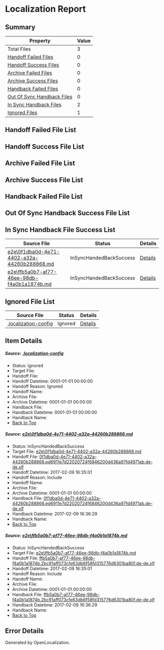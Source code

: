 # <a name='report-top'></a> Localization Report

## Summary
 Property | Value 
 -------- | ----- 
 Total Files | 3
[ Handoff Failed Files ](#handoff-failed-list)| 0
[ Handoff Success Files ](#handoff-success-list)| 0
[ Archive Failed Files ](#archive-failed-list)| 0
[ Archive Success Files ](#archive-success-list)| 0
[ Handback Failed Files ](#handback-failed-list)| 0
[ Out Of Sync Handback Files ](#outofsync-handback-success-list)| 0
[ In Sync Handback Files ](#insync-handback-success-list)| 2
[ Ignored Files ](#ignored-list)| 1

## <a name='handoff-failed-list'></a> Handoff Failed File List

## <a name='handoff-success-list'></a> Handoff Success File List

## <a name='archive-failed-list'></a> Archive Failed File List

## <a name='archive-success-list'></a> Archive Success File List

## <a name='handback-failed-list'></a> Handback Failed File List

## <a name='outofsync-handback-success-list'></a> Out Of Sync Handback Success File List

## <a name='insync-handback-success-list'></a> In Sync Handback File Success List
 Source File | Status | Details 
 ----------- | ------ | ------- 
 [e2e\0f1dba0d-4e71-4402-a32a-44260b288868.md](https://github.com/OpenLocalizationTestOrg/ol-test0/blob/e97e87e81333d3c489d2e97c497edcbb2103b30e/e2e/0f1dba0d-4e71-4402-a32a-44260b288868.md) | InSyncHandedBackSuccess | [Details](#afd67d508c2aeb9383b6e3ea20d43cb5cbff7ad81)
 [e2e\ffb5a0b7-af77-46ee-98db-f4a0b1a1874b.md](https://github.com/OpenLocalizationTestOrg/ol-test0/blob/e97e87e81333d3c489d2e97c497edcbb2103b30e/e2e/ffb5a0b7-af77-46ee-98db-f4a0b1a1874b.md) | InSyncHandedBackSuccess | [Details](#222078ea557b36c945e8b6b1ea7e392e77fa6ac82)

## <a name='ignored-list'></a> Ignored File List
 Source File | Status | Details 
 ----------- | ------ | ------- 
 [.localization-config](https://github.com/OpenLocalizationTestOrg/ol-test0/blob/e97e87e81333d3c489d2e97c497edcbb2103b30e/.localization-config) | Ignored | [Details](#cb0632cf59c1387fc1742bfb9fa3c47f87e2e5c90)

## Item Details
##### <a name='cb0632cf59c1387fc1742bfb9fa3c47f87e2e5c90'></a> Source: [.localization-config](https://github.com/OpenLocalizationTestOrg/ol-test0/blob/e97e87e81333d3c489d2e97c497edcbb2103b30e/.localization-config)
* Status: Ignored
* Target File: 
* Handoff File: 
* Handoff Datetime: 0001-01-01 00:00:00
* Handoff Reason: Ignored
* Handoff Name: 
* Archive File: 
* Archive Datetime: 0001-01-01 00:00:00
* Handback File: 
* Handback Datetime: 0001-01-01 00:00:00
* Handback Name: 
* [Back to Top](#report-top)

##### <a name='afd67d508c2aeb9383b6e3ea20d43cb5cbff7ad81'></a> Source: [e2e\0f1dba0d-4e71-4402-a32a-44260b288868.md](https://github.com/OpenLocalizationTestOrg/ol-test0/blob/e97e87e81333d3c489d2e97c497edcbb2103b30e/e2e/0f1dba0d-4e71-4402-a32a-44260b288868.md)
* Status: InSyncHandedBackSuccess
* Target File: [e2e\0f1dba0d-4e71-4402-a32a-44260b288868.md](https://github.com/OpenLocalizationTestOrg/ol-test0-dede/blob/bb9dab9594f256e32d8769b25579b682726cc650/e2e/0f1dba0d-4e71-4402-a32a-44260b288868.md)
* Handoff File: [0f1dba0d-4e71-4402-a32a-44260b288868.ed6911e7d22020724f6846200d436a97fd4971ab.de-de.xlf](https://github.com/OpenLocalizationTestOrg/ol-test0-handoff/blob/f2b11545f49a3e7460dbaa7287f3059cd1ea53ba/ol-handoff/OpenLocalizationTestOrg/ol-test0-dede/shujia/ht/0f1dba0d-4e71-4402-a32a-44260b288868.ed6911e7d22020724f6846200d436a97fd4971ab.de-de.xlf)
* Handoff Datetime: 2017-02-09 16:35:01
* Handoff Reason: Include
* Handoff Name: 
* Archive File: 
* Archive Datetime: 0001-01-01 00:00:00
* Handback File: [0f1dba0d-4e71-4402-a32a-44260b288868.ed6911e7d22020724f6846200d436a97fd4971ab.de-de.xlf](https://github.com/OpenLocalizationTestOrg/ol-test0-handback/blob/2c2e8387a3244b3b2986ea1b2f672d387db6f801/ol-handback/OpenLocalizationTestOrg/ol-test0-dede/shujia/ht/0f1dba0d-4e71-4402-a32a-44260b288868.ed6911e7d22020724f6846200d436a97fd4971ab.de-de.xlf)
* Handback Datetime: 2017-02-09 16:36:29
* Handback Name: 
* [Back to Top](#report-top)

##### <a name='222078ea557b36c945e8b6b1ea7e392e77fa6ac82'></a> Source: [e2e\ffb5a0b7-af77-46ee-98db-f4a0b1a1874b.md](https://github.com/OpenLocalizationTestOrg/ol-test0/blob/e97e87e81333d3c489d2e97c497edcbb2103b30e/e2e/ffb5a0b7-af77-46ee-98db-f4a0b1a1874b.md)
* Status: InSyncHandedBackSuccess
* Target File: [e2e\ffb5a0b7-af77-46ee-98db-f4a0b1a1874b.md](https://github.com/OpenLocalizationTestOrg/ol-test0-dede/blob/bb9dab9594f256e32d8769b25579b682726cc650/e2e/ffb5a0b7-af77-46ee-98db-f4a0b1a1874b.md)
* Handoff File: [ffb5a0b7-af77-46ee-98db-f4a0b1a1874b.2bc91aff073cfe63db6f58fd315776d6301ba80f.de-de.xlf](https://github.com/OpenLocalizationTestOrg/ol-test0-handoff/blob/f2b11545f49a3e7460dbaa7287f3059cd1ea53ba/ol-handoff/OpenLocalizationTestOrg/ol-test0-dede/shujia/ht/ffb5a0b7-af77-46ee-98db-f4a0b1a1874b.2bc91aff073cfe63db6f58fd315776d6301ba80f.de-de.xlf)
* Handoff Datetime: 2017-02-09 16:35:01
* Handoff Reason: Include
* Handoff Name: 
* Archive File: 
* Archive Datetime: 0001-01-01 00:00:00
* Handback File: [ffb5a0b7-af77-46ee-98db-f4a0b1a1874b.2bc91aff073cfe63db6f58fd315776d6301ba80f.de-de.xlf](https://github.com/OpenLocalizationTestOrg/ol-test0-handback/blob/2c2e8387a3244b3b2986ea1b2f672d387db6f801/ol-handback/OpenLocalizationTestOrg/ol-test0-dede/shujia/ht/ffb5a0b7-af77-46ee-98db-f4a0b1a1874b.2bc91aff073cfe63db6f58fd315776d6301ba80f.de-de.xlf)
* Handback Datetime: 2017-02-09 16:36:29
* Handback Name: 
* [Back to Top](#report-top)


## Error Details

Generated by OpenLocalization.
